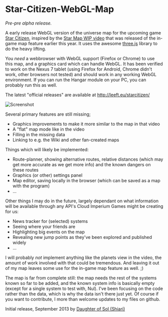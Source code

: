 Star-Citizen-WebGL-Map
======================

*Pre-pre alpha release.*

A early release WebGL version of the universe map for the upcoming game
[Star Citizen](https://robertsspaceindustries.com/about-the-game), inspired by
the [Star Map WIP video](https://robertsspaceindustries.com/comm-link/engineering/13109-Star-Map-Demo)
that was released of the in-game map feature earlier this year. It uses the
awesome [three.js](http://threejs.org/) library to do the heavy lifting.

You *need* a webbrowser with WebGL support (Firefox or Chrome) to use
this map, and a graphics card which can handle WebGL. It has been
verified to work on the Nexus 7 tablet (using Firefox for Android,
Chrome didn't work, other browsers not tested) and should work in any
working WebGL environment. If you can run the Hangar module on your PC,
you can probably run this as well.

The latest "official releases" are available at
http://leeft.eu/starcitizen/

![Screenshot](http://img801.imageshack.us/img801/544/53iu.png)

Several primary features are still missing;

* Graphics improvements to make it more similar to the map in that video
* A "flat" map mode like in the video
* Filling in the missing data
* Linking to e.g. the Wiki and other fan-created maps

Things which will likely be implemented:

* Route-planner, showing alternative routes, relative distances (which may
get more accurate as we get more info) and the known dangers on these routes
* Graphics (or other) settings panel
* Map editor, saving locally in the browser (which can be saved as a map
with the program)
* ...

Other things I may do in the future, largely dependant on what information
will be available through any API's Cloud Imperium Games might be creating for us:

* News tracker for (selected) systems
* Seeing where your friends are
* Highlighting big events on the map
* Revealing new jump points as they've been explored and published widely
* ...

I will probably *not* implement anything like the planets view in the video, the
amount of work involved with that could be tremendous. And leaving it out of my map
leaves some use for the in-game map feature as well. ;)

The map is far from complete still: the map needs the rest of the systems known
so far to be added, and the known system info is basically empty (except for
a single system to test with, Nul). I've been focusing on the code rather than
the data, which is why the data isn't there just yet. Of course if you want to
contribute, I more than welcome updates to my files on github.

Initial release, September 2013 by [Daughter of Sol (Shiari)](https://forums.robertsspaceindustries.com/profile/51803/Shiari)

